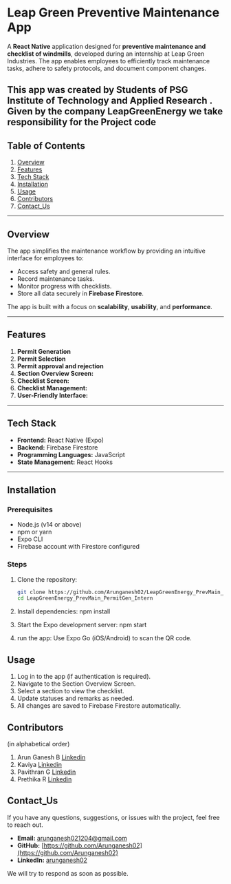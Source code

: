 # **Leap Green Preventive Maintenance App**

A **React Native** application designed for **preventive maintenance and checklist of windmills**, developed during an internship at Leap Green Industries. The app enables employees to efficiently track maintenance tasks, adhere to safety protocols, and document component changes.

This app was created by Students of **PSG Institute of Technology and Applied Research** . Given by the company **LeapGreenEnergy** we take responsibility for the Project code
---

## **Table of Contents**
1. [Overview](#overview)
2. [Features](#features)
3. [Tech Stack](#tech-stack)
4. [Installation](#installation)
5. [Usage](#usage)
6. [Contributors](#contributors)
7. [Contact_Us](#contact_us)
---

## **Overview**
The app simplifies the maintenance workflow by providing an intuitive interface for employees to:
- Access safety and general rules.
- Record maintenance tasks.
- Monitor progress with checklists.
- Store all data securely in **Firebase Firestore**.

The app is built with a focus on **scalability**, **usability**, and **performance**.

---

## **Features**
1. **Permit Generation**
2. **Permit Selection**
3. **Permit approval and rejection**
4. **Section Overview Screen:**
5. **Checklist Screen:**
6. **Checklist Management:**
7. **User-Friendly Interface:**

---

## **Tech Stack**
- **Frontend:** React Native (Expo)
- **Backend:** Firebase Firestore
- **Programming Languages:** JavaScript
- **State Management:** React Hooks

---

## **Installation**

### **Prerequisites**
- Node.js (v14 or above)
- npm or yarn
- Expo CLI
- Firebase account with Firestore configured

### **Steps**
1. Clone the repository:
   ```bash
   git clone https://github.com/Arunganesh02/LeapGreenEnergy_PrevMain_PermitGen_Intern.git
   cd LeapGreenEnergy_PrevMain_PermitGen_Intern
2. Install dependencies:
npm install

3. Start the Expo development server:
npm start

4. run the app:
Use Expo Go (iOS/Android) to scan the QR code.

## Usage
1. Log in to the app (if authentication is required).
2. Navigate to the Section Overview Screen.
3. Select a section to view the checklist.
4. Update statuses and remarks as needed.
5. All changes are saved to Firebase Firestore automatically.

## Contributors

(in alphabetical order)

1. Arun Ganesh B [Linkedin](https://www.linkedin.com/in/arun-ganesh-809537243/)
2. Kaviya [Linkedin](https://www.linkedin.com/in/kaviya-kanakaraj/)
3. Pavithran G [Linkedin](https://www.linkedin.com/in/pavithran29/)
4. Prethika R [Linkedin](https://www.linkedin.com/in/prethika-r-5363a2255/)

## Contact_Us

If you have any questions, suggestions, or issues with the project, feel free to reach out.

- **Email:** [arunganesh021204@gmail.com](mailto:arunganesh021204@gmail.com)
- **GitHub:** [https://github.com/Arunganesh02](https://github.com/Arunganesh02)
- **LinkedIn:** [arunganesh02](https://www.linkedin.com/in/arun-ganesh-809537243/)

We will try to respond as soon as possible.

